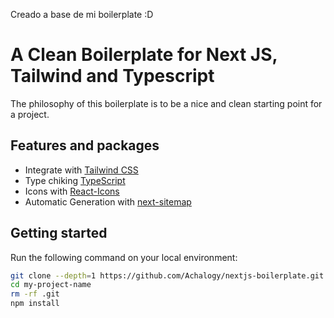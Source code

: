 Creado a base de mi boilerplate :D

# A Clean Boilerplate for Next JS, Tailwind and Typescript

The philosophy of this boilerplate is to be a nice and clean starting point for a project.

## Features and packages

- Integrate with [Tailwind CSS](https://tailwindcss.com/)
- Type chiking [TypeScript](https://www.typescriptlang.org/)
- Icons with [React-Icons](https://react-icons.github.io/react-icons/)
- Automatic Generation with [next-sitemap](https://www.npmjs.com/package/next-sitemap)

## Getting started

Run the following command on your local environment:

```bash
git clone --depth=1 https://github.com/Achalogy/nextjs-boilerplate.git my-project-name
cd my-project-name
rm -rf .git
npm install
```
